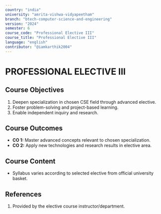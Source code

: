 ```yaml
---
country: "india"
university: "amrita-vishwa-vidyapeetham"
branch: "btech-computer-science-and-engineering"
version: "2024"
semester: 6
course_code: "Professional Elective III"
course_title: "Professional Elective III"
language: "english"
contributor: "@iamkarthik2004"
---
```


# PROFESSIONAL ELECTIVE III

## Course Objectives
1. Deepen specialization in chosen CSE field through advanced elective.
2. Foster problem-solving and project-based learning.
3. Enable independent inquiry and research.

## Course Outcomes
* **CO 1:** Master advanced concepts relevant to chosen specialization.
* **CO 2:** Apply new technologies and research results in elective area.

## Course Content

* Syllabus varies according to selected elective from official university basket.

## References
1. Provided by the elective course instructor/department.
